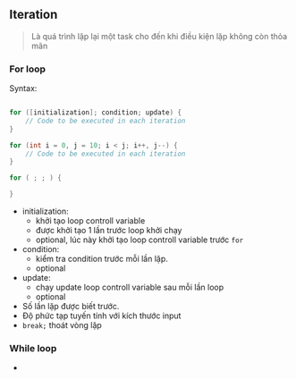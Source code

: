 ## Iteration

> Là quá trình lặp lại một task cho đến khi điều kiện lặp không còn thỏa mãn
### For loop

Syntax:
```java

for ([initialization]; condition; update) {  
    // Code to be executed in each iteration  
}

for (int i = 0, j = 10; i < j; i++, j--) {
    // Code to be executed in each iteration
}

for ( ; ; ) {

}
```

- initialization:
	- khởi tạo loop controll variable
	- được khởi tạo 1 lần trước loop khởi chạy
	- optional, lúc này khởi tạo loop controll variable trước `for`
- condition:
	- kiểm tra condition trước mỗi lần lặp.
	- optional
- update:
	- chạy update loop controll variable sau mỗi lần loop
	- optional
- Số lần lặp được biết trước.
- Độ phức tạp tuyến tính với kích thước input
- `break;` thoát vòng lặp

### While loop

- 